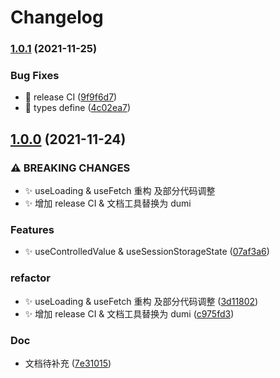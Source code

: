 # Changelog

### [1.0.1](https://www.github.com/shiheng-fe/hooks/compare/v1.0.0...v1.0.1) (2021-11-25)


### Bug Fixes

* :bug: release CI ([9f9f6d7](https://www.github.com/shiheng-fe/hooks/commit/9f9f6d7a2bd5efa51ae4eb8f07f61f39e055d35e))
* :bug: types define ([4c02ea7](https://www.github.com/shiheng-fe/hooks/commit/4c02ea749bc53ef9ddd0585f95f7125ce77b4045))

## [1.0.0](https://www.github.com/shiheng-fe/hooks/compare/v0.0.15...v1.0.0) (2021-11-24)


### ⚠ BREAKING CHANGES

* :sparkles: useLoading & useFetch 重构 及部分代码调整
* :sparkles: 增加 release CI & 文档工具替换为 dumi

### Features

* :sparkles: useControlledValue & useSessionStorageState ([07af3a6](https://www.github.com/shiheng-fe/hooks/commit/07af3a65bfdb97032680f95e2e7b7c26a70e8ecd))


### refactor

* :sparkles: useLoading & useFetch 重构 及部分代码调整 ([3d11802](https://www.github.com/shiheng-fe/hooks/commit/3d11802416092bf160d34e8dc2df34b11a04d2a6))
* :sparkles: 增加 release CI & 文档工具替换为 dumi ([c975fd3](https://www.github.com/shiheng-fe/hooks/commit/c975fd396988f8be31a3b70949ff3abf9d293d8f))


### Doc

* 文档待补充 ([7e31015](https://www.github.com/shiheng-fe/hooks/commit/7e31015468bfeb08ba33a7fc367fd81e962c4d65))
